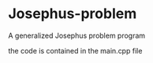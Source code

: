 # Josephus-problem
A generalized Josephus problem program

the code is contained in the main.cpp file
